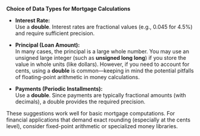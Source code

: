 **Choice of Data Types for Mortgage Calculations**

- **Interest Rate:**  
  Use a **double**. Interest rates are fractional values (e.g., 0.045 for 4.5%) and require sufficient precision.

- **Principal (Loan Amount):**  
  In many cases, the principal is a large whole number. You may use an unsigned large integer (such as **unsigned long long**) if you store the value in whole units (like dollars). However, if you need to account for cents, using a **double** is common—keeping in mind the potential pitfalls of floating-point arithmetic in money calculations.

- **Payments (Periodic Installments):**  
  Use a **double**. Since payments are typically fractional amounts (with decimals), a double provides the required precision.

These suggestions work well for basic mortgage computations. For financial applications that demand exact rounding (especially at the cents level), consider fixed-point arithmetic or specialized money libraries.